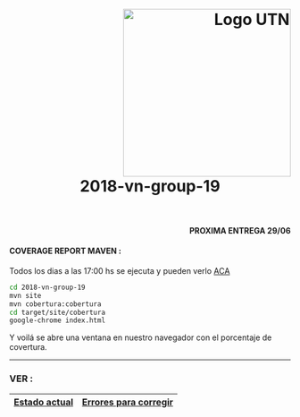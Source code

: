 <h1>
  <br>
  <div class="row">
  <div class="column" align = "right" ><a href = "http://dds-jv.github.io"><img src = "https://www.frba.utn.edu.ar/wp-content/uploads/logo-utn.ba-horizontal-e1471367724904.jpg" alt="Logo UTN" width="300"></a></div>
  <div class="column" align= "center">2018-vn-group-19</div>
</div>
  </br>
</h1>

<h4>
 <div class="column" align= "right">PROXIMA ENTREGA 29/06</div>
</h4>

#### COVERAGE REPORT MAVEN :

Todos los dias a las 17:00 hs se ejecuta y pueden verlo [ACA](https://2018-vn-group-19.github.io/)
  
```bash
cd 2018-vn-group-19
mvn site
mvn cobertura:cobertura
cd target/site/cobertura
google-chrome index.html
```
Y voilá se abre una ventana en nuestro navegador con el porcentaje de covertura.

---------------------------------------

### VER :
| [Estado actual](https://github.com/dds-utn/2018-vn-group-19/blob/master/estadoActual.md)| [Errores para corregir](https://docs.google.com/document/d/1BENZwwaOZAl6IKjz4qA4VWl0lxc9Onfync_5MM8jDPE/edit?usp=sharing) |
| :---------:   |  :----------------:   |
  
